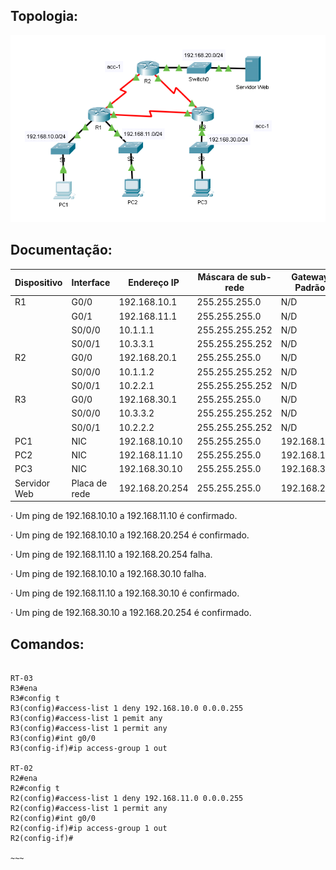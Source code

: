 ## Topologia:

![](https://github.com/redeslinuxcode/atividades_cisco_redes_/blob/main/cisco/topologia%2016.PNG)

## Documentação:

| Dispositivo  | Interface    | Endereço IP   | Máscara de sub-rede | Gateway Padrão|
|--------------|--------------|---------------|---------------------|---------------|
| R1           | G0/0         | 192.168.10.1  | 255.255.255.0       | N/D           |
|              | G0/1         | 192.168.11.1  | 255.255.255.0       | N/D           |
|              | S0/0/0       | 10.1.1.1      | 255.255.255.252     | N/D           |
|              | S0/0/1       | 10.3.3.1      | 255.255.255.252     | N/D           |
| R2           | G0/0         | 192.168.20.1  | 255.255.255.0       | N/D           |
|              | S0/0/0       | 10.1.1.2      | 255.255.255.252     | N/D           |
|              | S0/0/1       | 10.2.2.1      | 255.255.255.252     | N/D           |
| R3           | G0/0         | 192.168.30.1  | 255.255.255.0       | N/D           |
|              | S0/0/0       | 10.3.3.2      | 255.255.255.252     | N/D           |
|              | S0/0/1       | 10.2.2.2      | 255.255.255.252     | N/D           |
| PC1          | NIC          | 192.168.10.10 | 255.255.255.0       | 192.168.10.1  |
| PC2          | NIC          | 192.168.11.10 | 255.255.255.0       | 192.168.11.1  |
| PC3          | NIC          | 192.168.30.10 | 255.255.255.0       | 192.168.30.1  |
| Servidor Web |Placa de rede | 192.168.20.254| 255.255.255.0       |192.168.20.1   |

·         Um ping de 192.168.10.10 a 192.168.11.10 é confirmado.

·         Um ping de 192.168.10.10 a 192.168.20.254 é confirmado.

·         Um ping de 192.168.11.10 a 192.168.20.254 falha.

·         Um ping de 192.168.10.10 a 192.168.30.10 falha.

·         Um ping de 192.168.11.10 a 192.168.30.10 é confirmado.

·         Um ping de 192.168.30.10 a 192.168.20.254 é confirmado.

## Comandos:

~~~~

RT-03
R3#ena
R3#config t
R3(config)#access-list 1 deny 192.168.10.0 0.0.0.255
R3(config)#access-list 1 pemit any
R3(config)#access-list 1 permit any
R3(config)#int g0/0
R3(config-if)#ip access-group 1 out

RT-02
R2#ena
R2#config t
R2(config)#access-list 1 deny 192.168.11.0 0.0.0.255
R2(config)#access-list 1 permit any
R2(config)#int g0/0
R2(config-if)#ip access-group 1 out
R2(config-if)#

~~~
